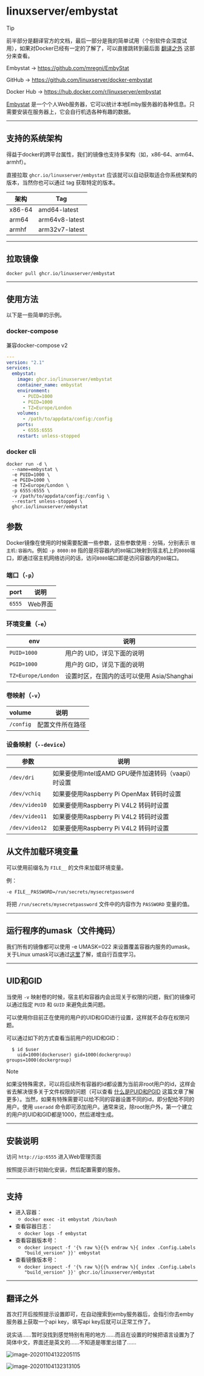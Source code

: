 # linuxserver/embystat

> [!TIP]
>
> 前半部分是翻译官方的文档，最后一部分是我的简单试用（个别软件会深度试用），如果对Docker已经有一定的了解了，可以直接跳转到最后面 [翻译之外](#翻译之外) 这部分来查看。

Embystat → https://github.com/mregni/EmbyStat

GitHub → https://github.com/linuxserver/docker-embystat

Docker Hub → https://hub.docker.com/r/linuxserver/embystat

[Embystat](https://github.com/mregni/EmbyStat) 是一个个人Web服务器，它可以统计本地Emby服务器的各种信息。只需要安装在服务器上，它会自行机选各种有趣的数据。

------

## 支持的系统架构

得益于docker的跨平台属性，我们的镜像也支持多架构（如，x86-64、arm64、armhf）。

直接拉取 `ghcr.io/linuxserver/embystat` 应该就可以自动获取适合你系统架构的版本，当然你也可以通过 tag 获取特定的版本。

| 架构   | Tag            |
| ------ | -------------- |
| x86-64 | amd64-latest   |
| arm64  | arm64v8-latest |
| armhf  | arm32v7-latest |

------

## 拉取镜像

```shell
docker pull ghcr.io/linuxserver/embystat
```

------

## 使用方法

以下是一些简单的示例。

### docker-compose

兼容docker-compose v2

```yaml
---
version: "2.1"
services:
  embystat:
    image: ghcr.io/linuxserver/embystat
    container_name: embystat
    environment:
      - PUID=1000
      - PGID=1000
      - TZ=Europe/London
    volumes:
      - /path/to/appdata/config:/config
    ports:
      - 6555:6555
    restart: unless-stopped
```

### docker cli

```shell
docker run -d \
  --name=embystat \
  -e PUID=1000 \
  -e PGID=1000 \
  -e TZ=Europe/London \
  -p 6555:6555 \
  -v /path/to/appdata/config:/config \
  --restart unless-stopped \
  ghcr.io/linuxserver/embystat
```

## 参数

Docker镜像在使用的时候需要配置一些参数，这些参数使用 `:` 分隔，分别表示 `宿主机:容器内`。例如 `-p 8080:80` 指的是将容器内的`80`端口映射到宿主机上的`8080`端口，即通过宿主机网络访问的话，访问`8080`端口即是访问容器内的`80`端口。

### 端口（`-p`）

| port   | 说明    |
| ------ | ------- |
| `6555` | Web界面 |

### 环境变量（`-e`）

| env                | 说明                                       |
| ------------------ | ------------------------------------------ |
| `PUID=1000`        | 用户的 UID，详见下面的说明                 |
| `PGID=1000`        | 用户的 GID，详见下面的说明                 |
| `TZ=Europe/London` | 设置时区，在国内的话可以使用 Asia/Shanghai |

### 卷映射（`-v`）

| volume    | 说明             |
| --------- | ---------------- |
| `/config` | 配置文件所在路径 |

### 设备映射（`--device`）

| 参数           | 说明                                                |
| -------------- | --------------------------------------------------- |
| `/dev/dri`     | 如果要使用Intel或AMD GPU硬件加速转码（vaapi）时设置 |
| `/dev/vchiq`   | 如果要使用Raspberry Pi OpenMax 转码时设置           |
| `/dev/video10` | 如果要使用Raspberry Pi V4L2 转码时设置              |
| `/dev/video11` | 如果要使用Raspberry Pi V4L2 转码时设置              |
| `/dev/video12` | 如果要使用Raspberry Pi V4L2 转码时设置              |


## 从文件加载环境变量

可以使用前缀名为 `FILE__` 的文件来加载环境变量。

例：

```
-e FILE__PASSWORD=/run/secrets/mysecretpassword
```

将把 `/run/secrets/mysecretpassword` 文件中的内容作为 `PASSWORD` 变量的值。

------

## 运行程序的umask（文件掩码）

我们所有的镜像都可以使用 -e UMASK=022 来设置覆盖容器内服务的umask。关于Linux umask可以通过[这里](https://en.wikipedia.org/wiki/Umask)了解，或自行百度学习。

------

## UID和GID

当使用 `-v` 映射卷的时候，宿主机和容器内会出现关于权限的问题，我们的镜像可以通过指定 `PUID` 和 `GUID` 来避免此类问题。

可以使用你目前正在使用的用户的UID和GID进行设置，这样就不会存在权限问题。

可以通过如下的方式查看当前用户的UID和GID：

```shell
  $ id $user
    uid=1000(dockeruser) gid=1000(dockergroup) groups=1000(dockergroup)
```

> [!NOTE]
>
> 如果没特殊需求，可以将后续所有容器的id都设置为当前非root用户的id，这样会省去解决很多关于文件权限的问题（可以查看 [什么是PUID和PGID](general/understanding-puid-and-pgid.md) 这篇文章了解更多）。当然，如果有特殊需要可以给不同的容器设置不同的id，即分配给不同的用户。使用 `useradd` 命令即可添加用户。通常来说，除root账户外，第一个建立的用户的UID和GID都是1000，然后递增生成。

------

## 安装说明

访问 `http://ip:6555` 进入Web管理页面

按照提示进行初始化安装，然后配置需要的服务。

------

## 支持

- 进入容器：
  - `docker exec -it embystat /bin/bash`
- 查看容器日志：
  - `docker logs -f embystat`
- 查看容器版本号：
  - `docker inspect -f '{% raw %}{{% endraw %}{ index .Config.Labels "build_version" }}' embystat`
- 查看镜像版本号：
  - `docker inspect -f '{% raw %}{{% endraw %}{ index .Config.Labels "build_version" }}' ghcr.io/linuxserver/embystat`

------

## 翻译之外

首次打开后按照提示设置即可，在自动搜索到emby服务器后，会指引你去emby服务器上获取一个api key，填写api key后就可以正常工作了。

说实话……暂时没找到感觉特别有用的地方……而且在设置的时候把语言设置为了简体中文，界面还是英文的……不知道是哪里出错了……

![image-20201104132205115](https://pic.watercalmx.com/pic/image-20201104132205115.png)

![image-20201104132313105](https://pic.watercalmx.com/pic/image-20201104132313105.png)